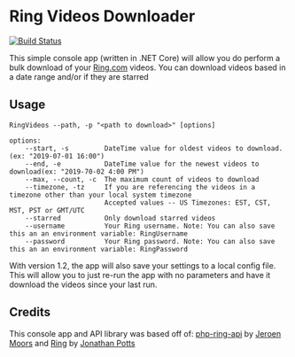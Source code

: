 ﻿# Ring Videos Downloader

[![Build Status](https://dev.azure.com/mckechney/RingVideos/_apis/build/status/mmckechney.RingVideos?branchName=master)](https://dev.azure.com/mckechney/RingVideos/_build/latest?definitionId=12&branchName=master)

This simple console app (written in .NET Core) will allow you do perform a bulk download of your [Ring.com](https://www.ring.com) videos.
You can download videos based in a date range and/or if they are starred
## Usage

`RingVideos --path, -p "<path to download>" [options]`
```
options:
    --start, -s         DateTime value for oldest videos to download. (ex: "2019-07-01 16:00")
    --end, -e           DateTime value for the newest videos to download(ex: "2019-70-02 4:00 PM")
    --max, --count, -c  The maximum count of videos to download
    --timezone, -tz     If you are referencing the videos in a timezone other than your local system timezone
                        Accepted values -- US Timezones: EST, CST, MST, PST or GMT/UTC
    --starred           Only download starred videos
    --username          Your Ring username. Note: You can also save this an an environment variable: RingUsername
    --password          Your Ring password. Note: You can also save this an an environment variable: RingPassword
```

With version 1.2, the app will also save your settings to a local config file. This will allow you to just re-run the app with no parameters and have it download the videos since your last run.
## Credits
This console app and API library  was based off of:
 [php-ring-api](https://github.com/jeroenmoors/php-ring-api) by [Jeroen Moors](https://github.com/jeroenmoors) and
 [Ring](https://github.com/jonathanpotts/Ring) by [Jonathan Potts](https://github.com/jonathanpotts)